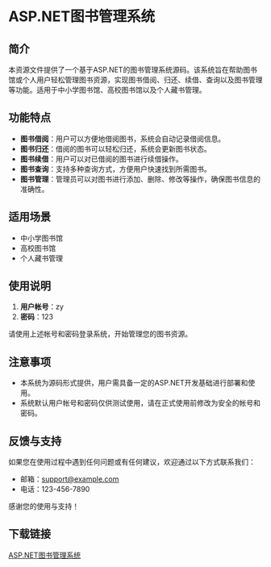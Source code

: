 # ASP.NET图书管理系统

## 简介

本资源文件提供了一个基于ASP.NET的图书管理系统源码。该系统旨在帮助图书馆或个人用户轻松管理图书资源，实现图书借阅、归还、续借、查询以及图书管理等功能。适用于中小学图书馆、高校图书馆以及个人藏书管理。

## 功能特点

- **图书借阅**：用户可以方便地借阅图书，系统会自动记录借阅信息。
- **图书归还**：借阅的图书可以轻松归还，系统会更新图书状态。
- **图书续借**：用户可以对已借阅的图书进行续借操作。
- **图书查询**：支持多种查询方式，方便用户快速找到所需图书。
- **图书管理**：管理员可以对图书进行添加、删除、修改等操作，确保图书信息的准确性。

## 适用场景

- 中小学图书馆
- 高校图书馆
- 个人藏书管理

## 使用说明

1. **用户帐号**：zy
2. **密码**：123

请使用上述帐号和密码登录系统，开始管理您的图书资源。

## 注意事项

- 本系统为源码形式提供，用户需具备一定的ASP.NET开发基础进行部署和使用。
- 系统默认用户帐号和密码仅供测试使用，请在正式使用前修改为安全的帐号和密码。

## 反馈与支持

如果您在使用过程中遇到任何问题或有任何建议，欢迎通过以下方式联系我们：

- 邮箱：support@example.com
- 电话：123-456-7890

感谢您的使用与支持！

## 下载链接

[ASP.NET图书管理系统](https://pan.quark.cn/s/0117d38ccdce)